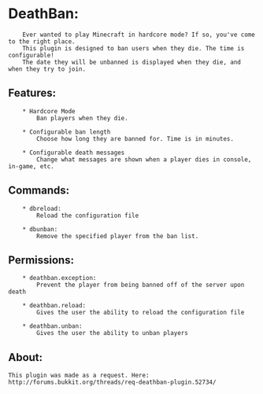 DeathBan:
=
		Ever wanted to play Minecraft in hardcore mode? If so, you've come to the right place.
		This plugin is designed to ban users when they die. The time is configurable!
		The date they will be unbanned is displayed when they die, and when they try to join.

Features:
--
		* Hardcore Mode 
			Ban players when they die.
		
		* Configurable ban length
			Choose how long they are banned for. Time is in minutes.
	
		* Configurable death messages
			Change what messages are shown when a player dies in console, in-game, etc.

Commands:
--
		* dbreload:
			Reload the configuration file

		* dbunban:
			Remove the specified player from the ban list.
			
Permissions:
--
		* deathban.exception:
			Prevent the player from being banned off of the server upon death

		* deathban.reload:
			Gives the user the ability to reload the configuration file
			
		* deathban.unban:
			Gives the user the ability to unban players
 
About:
--
	This plugin was made as a request. Here: http://forums.bukkit.org/threads/req-deathban-plugin.52734/